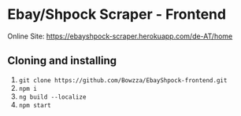 # Ebay/Shpock Scraper - Frontend

Online Site: https://ebayshpock-scraper.herokuapp.com/de-AT/home

## Cloning and installing
1. `git clone https://github.com/Bowzza/EbayShpock-frontend.git`
2. `npm i`
3. `ng build --localize`
4. `npm start`


